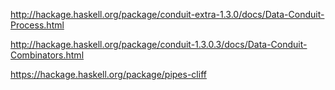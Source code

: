 http://hackage.haskell.org/package/conduit-extra-1.3.0/docs/Data-Conduit-Process.html

http://hackage.haskell.org/package/conduit-1.3.0.3/docs/Data-Conduit-Combinators.html

https://hackage.haskell.org/package/pipes-cliff
